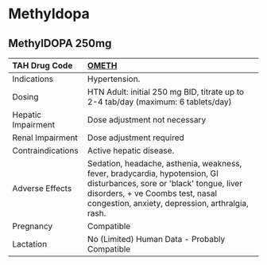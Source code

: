# Methyldopa

## MethylDOPA 250mg

| TAH Drug Code      | [**OMETH**](https://www.tahsda.org.tw/drugs/hissearch.php?drug_code=OMETH)                                                                                                                                     |
|:-------------------|:---------------------------------------------------------------------------------------------------------------------------------------------------------------------------------------------------------------|
| Indications        | Hypertension.                                                                                                                                                                                                  |
| Dosing             | HTN Adult: initial 250 mg BID, titrate up to 2-4 tab/day (maximum: 6 tablets/day)                                                                                                                              |
| Hepatic Impairment | Dose adjustment not necessary                                                                                                                                                                                  |
| Renal Impairment   | Dose adjustment required                                                                                                                                                                                       |
| Contraindications  | Active hepatic disease.                                                                                                                                                                                        |
| Adverse Effects    | Sedation, headache, asthenia, weakness, fever, bradycardia, hypotension, GI disturbances, sore or 'black' tongue, liver disorders,  + ve Coombs test, nasal congestion, anxiety, depression, arthralgia, rash. |
| Pregnancy          | Compatible                                                                                                                                                                                                     |
| Lactation          | No (Limited) Human Data - Probably Compatible                                                                                                                                                                  |

